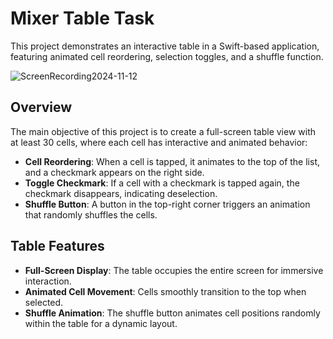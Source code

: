 # Mixer Table Task

This project demonstrates an interactive table in a Swift-based application, featuring animated cell reordering, selection toggles, and a shuffle function.

![ScreenRecording2024-11-12](https://github.com/user-attachments/assets/88071d7d-10a6-4246-9991-d70a41958700)

## Overview

The main objective of this project is to create a full-screen table view with at least 30 cells, where each cell has interactive and animated behavior:

- **Cell Reordering**: When a cell is tapped, it animates to the top of the list, and a checkmark appears on the right side.
- **Toggle Checkmark**: If a cell with a checkmark is tapped again, the checkmark disappears, indicating deselection.
- **Shuffle Button**: A button in the top-right corner triggers an animation that randomly shuffles the cells.

## Table Features

- **Full-Screen Display**: The table occupies the entire screen for immersive interaction.
- **Animated Cell Movement**: Cells smoothly transition to the top when selected.
- **Shuffle Animation**: The shuffle button animates cell positions randomly within the table for a dynamic layout.
